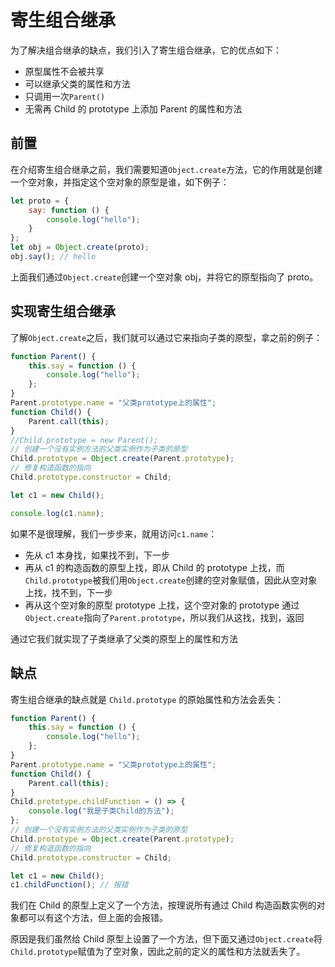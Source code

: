 # 寄生组合继承

为了解决组合继承的缺点，我们引入了寄生组合继承，它的优点如下：

- 原型属性不会被共享
- 可以继承父类的属性和方法
- 只调用一次`Parent()`
- 无需再 Child 的 prototype 上添加 Parent 的属性和方法

## 前置

在介绍寄生组合继承之前，我们需要知道`Object.create`方法，它的作用就是创建一个空对象，并指定这个空对象的原型是谁，如下例子：

```js
let proto = {
	say: function () {
		console.log("hello");
	}
};
let obj = Object.create(proto);
obj.say(); // hello
```

上面我们通过`Object.create`创建一个空对象 obj，并将它的原型指向了 proto。

## 实现寄生组合继承

了解`Object.create`之后，我们就可以通过它来指向子类的原型，拿之前的例子：

```js
function Parent() {
	this.say = function () {
		console.log("hello");
	};
}
Parent.prototype.name = "父类prototype上的属性";
function Child() {
	Parent.call(this);
}
//Child.prototype = new Parent();
// 创建一个没有实例方法的父类实例作为子类的原型
Child.prototype = Object.create(Parent.prototype);
// 修复构造函数的指向
Child.prototype.constructor = Child;

let c1 = new Child();

console.log(c1.name);
```

如果不是很理解，我们一步步来，就用访问`c1.name`：

- 先从 c1 本身找，如果找不到，下一步
- 再从 c1 的构造函数的原型上找，即从 Child 的 prototype 上找，而`Child.prototype`被我们用`Object.create`创建的空对象赋值，因此从空对象上找，找不到，下一步
- 再从这个空对象的原型 prototype 上找，这个空对象的 prototype 通过`Object.create`指向了`Parent.prototype`，所以我们从这找，找到，返回

通过它我们就实现了子类继承了父类的原型上的属性和方法

## 缺点

寄生组合继承的缺点就是 `Child.prototype` 的原始属性和方法会丢失：

```js
function Parent() {
	this.say = function () {
		console.log("hello");
	};
}
Parent.prototype.name = "父类prototype上的属性";
function Child() {
	Parent.call(this);
}
Child.prototype.childFunction = () => {
	console.log("我是子类Child的方法");
};
// 创建一个没有实例方法的父类实例作为子类的原型
Child.prototype = Object.create(Parent.prototype);
// 修复构造函数的指向
Child.prototype.constructor = Child;

let c1 = new Child();
c1.childFunction(); // 报错
```

我们在 Child 的原型上定义了一个方法，按理说所有通过 Child 构造函数实例的对象都可以有这个方法，但上面的会报错。

原因是我们虽然给 Child 原型上设置了一个方法，但下面又通过`Object.create`将`Child.prototype`赋值为了空对象，因此之前的定义的属性和方法就丢失了。
